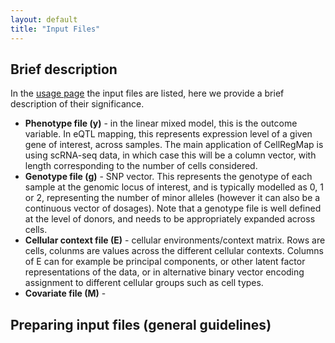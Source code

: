 ```yaml
---
layout: default
title: "Input Files"
---
```


## Brief description

In the [usage page](https://limix.github.io/CellRegMap/usage.html) the input files are listed, here we provide a brief description of their significance. 

* **Phenotype file (y)** - in the linear mixed model, this is the outcome variable. In eQTL mapping, this represents expression level of a given gene of interest, across samples. The main application of CellRegMap is using scRNA-seq data, in which case this will be a column vector, with length corresponding to the number of cells considered.
* **Genotype file (g)** - SNP vector. This represents the genotype of each sample at the genomic locus of interest, and is typically modelled as 0, 1 or 2, representing the number of minor alleles (however it can also be a continuous vector of dosages). Note that a genotype file is well defined at the level of donors, and needs to be appropriately expanded across cells.
* **Cellular context file (E)** - cellular environments/context matrix. Rows are cells, colunms are values across the different cellular contexts. Columns of E can for example be principal components, or other latent factor representations of the data, or in alternative binary vector encoding assignment to different cellular groups such as cell types.
* **Covariate file (M)** -

## Preparing input files (general guidelines)



 

